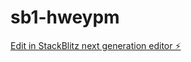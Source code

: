 # sb1-hweypm

[Edit in StackBlitz next generation editor ⚡️](https://stackblitz.com/~/github.com/aidenszolosi/sb1-hweypm)